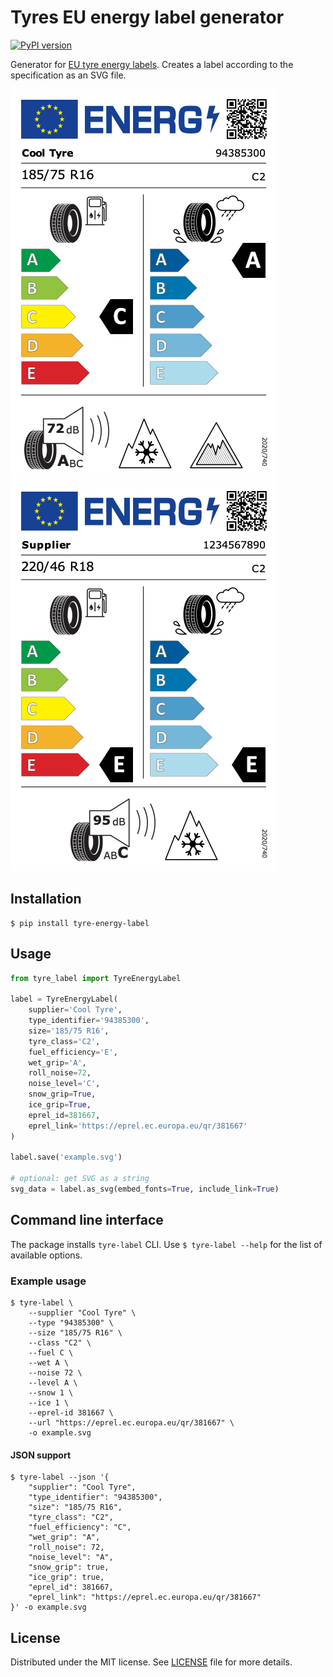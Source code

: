 # Tyres EU energy label generator
[![PyPI version](https://badge.fury.io/py/tyre-energy-label.svg)](https://badge.fury.io/py/tyre-energy-label)

Generator for [EU tyre energy labels][1]. Creates a label according to the specification as an SVG file.

[![Example label](https://raw.githubusercontent.com/ViktorStiskala/tyre-energy-label/main/example/example.png)](https://raw.githubusercontent.com/ViktorStiskala/tyre-energy-label/main/example/example.svg) [![Example label](https://raw.githubusercontent.com/ViktorStiskala/tyre-energy-label/main/example/example2.png)](https://raw.githubusercontent.com/ViktorStiskala/tyre-energy-label/main/example/example2.svg)

## Installation

```shell
$ pip install tyre-energy-label
```

## Usage

```python
from tyre_label import TyreEnergyLabel

label = TyreEnergyLabel(
    supplier='Cool Tyre',
    type_identifier='94385300',
    size='185/75 R16',
    tyre_class='C2',
    fuel_efficiency='E',
    wet_grip='A',
    roll_noise=72,
    noise_level='C',
    snow_grip=True,
    ice_grip=True,
    eprel_id=381667,
    eprel_link='https://eprel.ec.europa.eu/qr/381667'
)

label.save('example.svg')

# optional: get SVG as a string
svg_data = label.as_svg(embed_fonts=True, include_link=True)  
```

## Command line interface
The package installs `tyre-label` CLI. Use `$ tyre-label --help` for the list of available options.

### Example usage

```shell
$ tyre-label \
    --supplier "Cool Tyre" \
    --type "94385300" \
    --size "185/75 R16" \
    --class "C2" \
    --fuel C \
    --wet A \
    --noise 72 \
    --level A \
    --snow 1 \
    --ice 1 \
    --eprel-id 381667 \
    --url "https://eprel.ec.europa.eu/qr/381667" \
    -o example.svg
```

#### JSON support
```shell
$ tyre-label --json '{
    "supplier": "Cool Tyre",
    "type_identifier": "94385300",
    "size": "185/75 R16",
    "tyre_class": "C2",
    "fuel_efficiency": "C",
    "wet_grip": "A",
    "roll_noise": 72,
    "noise_level": "A",
    "snow_grip": true,
    "ice_grip": true,
    "eprel_id": 381667,
    "eprel_link": "https://eprel.ec.europa.eu/qr/381667"
}' -o example.svg
```

## License

Distributed under the MIT license. See [LICENSE](LICENSE) file for more details.


[1]: https://ec.europa.eu/info/energy-climate-change-environment/standards-tools-and-labels/products-labelling-rules-and-requirements/energy-label-and-ecodesign/energy-efficient-products/tyres_en
